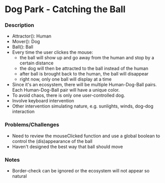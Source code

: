 # Dog Park - Catching the Ball
### Description
- Attractor(): Human
- Mover(): Dog
- Ball(): Ball
- Every time the user clickes the mouse:
  - the ball will show up and go away from the human and stop by a certain distance
  - the dog will then be attracted to the ball instead of the human
  - after ball is brought back to the human, the ball will disappear 
  - right now, only one ball will display at a time
- Since it's an ecosystem, there will be multiple Human-Dog-Ball pairs. Each Human-Dog-Ball pair will have a unique color. 
-   To avoid chaos, there is only one user-controlled dog.
- Involve keyboard intervention
- Other intervention simulating nature, e.g. sunlights, winds, dog-dog interaction

### Problems/Challenges
- Need to review the mouseClicked function and use a global boolean to control the (dis)appearance of the ball 
- Haven't designed the best way that ball should move

### Notes
- Border-check can be ignored or the ecosystem will not appear so natural




